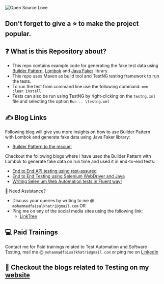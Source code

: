 
![Open Source Love](https://badges.frapsoft.com/os/v1/open-source.svg?v=103)

## Don't forget to give a :star: to make the project popular.

## :question: What is this Repository about?
- This repo contains example code for generating the fake test data using [Builder Pattern][builder], [Lombok][lombok] 
  and 
  [Java Faker][faker] library. 
- This repo uses Maven as build tool and TestNG testing framework to run the tests.
- To run the test from command line use the following command: `mvn clean install` 
- Tests can also be run using TestNG by right-clicking on the `testng.xml` file and selecting the option `Run ..
  \testng.xml` 

## :writing_hand: Blog Links
Following blog will give you more insights on how to use Builder Pattern with Lombok and generate fake data using 
Java Faker library:
- [Builder Pattern to the rescue!][builderpatternblog]

Checkout the following blogs where I have used the Builder Pattern with Lombok to generate fake data on run time and 
used it in end-to-end tests:
- [End to End API testing using rest-assured][e2eapiblog]
- [End to End Testing using Selenium WebDriver and Java][e2ewebblog]
- [Writing Selenium Web Automation tests in Fluent way!][e2eseleniumfluent]

🧬 Need Assistance?

- Discuss your queries by writing to me @ `mohammadfaisalkhatri@gmail.com` OR 
- Ping me on any of the social media sites using the following link:  
    - [LinkTree][linktree]

## :computer: Paid Trainings

Contact me for Paid trainings related to Test Automation and Software Testing,
mail me @ `mohammadfaisalkhatri@gmail.com` or ping me on [LinkedIn][linkedin]

## :thought_balloon: Checkout the blogs related to Testing on my [website][]


[builder]:https://refactoring.guru/design-patterns/builder
[linkedin]: https://www.linkedin.com/in/faisalkhatri/
[linktree]: https://linktr.ee/faisalkhatri
[website]: https://mfaisalkhatri.github.io
[lombok]:https://projectlombok.org/
[faker]:https://github.com/DiUS/java-faker
[e2ewebblog]: https://medium.com/@iamfaisalkhatri/end-to-end-testing-using-selenium-webdriver-and-java-4ff8667716ca
[e2eapiblog]: https://medium.com/@iamfaisalkhatri/end-to-end-api-testing-using-rest-assured-a58c4ea80255
[e2eseleniumfluent]:https://medium.com/@iamfaisalkhatri/writing-selenium-web-automation-tests-in-fluent-way-864db95ee67a
[builderpatternblog]:https://medium.com/@iamfaisalkhatri/builder-pattern-to-the-rescue-174bd46ef7f8